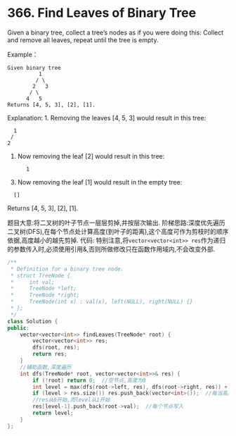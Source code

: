 # 366. Find Leaves of Binary Tree

Given a binary tree, collect a tree’s nodes as if you were doing this: Collect and remove all leaves, repeat until the tree is empty.

Example：

```text
Given binary tree 
          1
         / \
        2   3
       / \     
      4   5    
Returns [4, 5, 3], [2], [1].
```

Explanation: 1. Removing the leaves \[4, 5, 3\] would result in this tree:

```text
  1
 / 
2          
```

1. Now removing the leaf \[2\] would result in this tree:

```text
      1          
```

3. Now removing the leaf \[1\] would result in the empty tree:

```text
  []         
```

Returns \[4, 5, 3\], \[2\], \[1\].

题目大意:将二叉树的叶子节点一层层剪掉,并按层次输出. 阶梯思路:深度优先遍历二叉树\(DFS\),在每个节点处计算高度\(到叶子的距离\),这个高度可作为剪枝时的顺序依据,高度越小的越先剪掉. 代码: 特别注意,将`vector<vector<int>> res`作为递归的参数传入时,必须使用引用&,否则所做修改只在函数作用域内,不会改变外部.

```cpp
/**
 * Definition for a binary tree node.
 * struct TreeNode {
 *     int val;
 *     TreeNode *left;
 *     TreeNode *right;
 *     TreeNode(int x) : val(x), left(NULL), right(NULL) {}
 * };
 */
class Solution {
public:
    vector<vector<int>> findLeaves(TreeNode* root) {
        vector<vector<int>> res;
        dfs(root, res);
        return res;
    }
    //辅助函数,深度遍历
    int dfs(TreeNode* root, vector<vector<int>>& res) {
        if (!root) return 0;  //空节点,高度为0
        int level = max(dfs(root->left, res), dfs(root->right, res)) + 1;  //每个节点高度为子树的最大高度+1,递归求
        if (level > res.size()) res.push_back(vector<int>());  //每当高度超过res长度时,res扩张
        //res从0开始,而level从1开始
        res[level-1].push_back(root->val);  //每个节点写入
        return level;
    }
};
```

